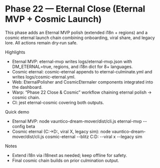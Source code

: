 # Phase 22 — Eternal Close (Eternal MVP + Cosmic Launch)

This phase adds an Eternal MVP polish (extended i18n + regions) and a cosmic eternal launch chain combining onboarding, viral share, and legacy lore. All actions remain dry‑run safe.

Highlights
- Eternal MVP: eternal-mvp writes logs/eternal-mvp.json with DM_ETERNAL=true, regions, and i18n dict for 8+ languages.
- Cosmic eternal: cosmic-eternal appends to eternal-culminate.yml and writes logs/cosmic-eternal.yml.
- Web: EternalPolisher and CosmicEternaler components integrated into the dashboard.
- Warp: “Phase 22 Close & Cosmic” workflow chaining eternal polish → cosmic chain.
- CI: jest eternal-cosmic covering both outputs.

Quick demo
- Eternal MVP:
  node vauntico-dream-mover/dist/cli.js eternal-mvp --config beta
- Cosmic eternal (C:→D:, viral X, legacy sim):
  node vauntico-dream-mover/dist/cli.js cosmic-eternal --blitz C:D: --viral x --legacy sim

Notes
- Extend i18n via i18next as needed; keep offline for safety.
- Final cosmic chain builds on prior culmination output.